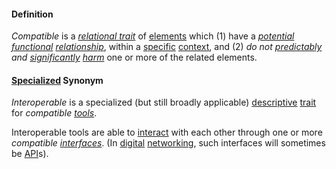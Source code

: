 #### Definition

*Compatible* is a *[relational trait](https://github.com/gcassel/Modular-Organization-Terminology/blob/master/compound-terms/relational-trait.md)* of [elements](https://github.com/gcassel/Modular-Organization-Terminology/blob/master/terms/element.md) which (1) have a *[potential](https://github.com/gcassel/Modular-Organization-Terminology/blob/master/terms/potential.md) [functional](https://github.com/gcassel/Modular-Organization-Terminology/blob/master/terms/function.md) [relationship](https://github.com/gcassel/Modular-Organization-Terminology/blob/master/terms/relate.md)*, within a [specific](https://github.com/gcassel/Modular-Organization-Terminology/blob/master/terms/specific.md) [context](https://github.com/gcassel/Modular-Organization-Terminology/blob/master/terms/context.md), and (2) *do not [predictably](https://github.com/gcassel/Modular-Organization-Terminology/blob/master/terms/predict.md) and [significantly](https://github.com/gcassel/Modular-Organization-Terminology/blob/master/terms/significance.md) [harm](https://github.com/gcassel/Modular-Organization-Terminology/blob/master/terms/damage.md)* one or more of the related elements.

#### [Specialized](https://github.com/gcassel/Modular-Organization-Terminology/blob/master/terms/specialize.md) Synonym  

*Interoperable* is a specialized (but still broadly applicable) [descriptive](https://github.com/gcassel/Modular-Organization-Terminology/blob/master/terms/describe.md) [trait](https://github.com/gcassel/Modular-Organization-Terminology/blob/master/terms/trait.md) for *compatible [tools](https://github.com/gcassel/Modular-Organization-Terminology/blob/master/terms/tool.md)*.

Interoperable tools are able to [interact](https://github.com/gcassel/Modular-Organization-Terminology/blob/master/terms/interact.md) with each other through one or more *compatible [interfaces](https://github.com/gcassel/Modular-Organization-Terminology/blob/master/terms/interface.md)*.   (In [digital](https://github.com/gcassel/Modular-Organization-Terminology/blob/master/terms/digital.md) [networking](https://github.com/gcassel/Modular-Organization-Terminology/blob/master/terms/network.md), such interfaces will sometimes be [API](https://github.com/gcassel/Modular-Organization-Terminology/blob/master/compound-terms/API.md)s).
